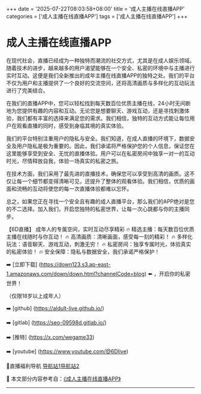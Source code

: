 +++
date = '2025-07-22T08:03:58+08:00'
title = '成人主播在线直播APP'
categories = ['成人主播在线直播APP']
tags = ['成人主播在线直播APP']
+++

# 成人主播在线直播APP

在现代社会，直播已经成为一种独特而潮流的社交方式，尤其是在成人娱乐领域。随着技术的进步，越来越多的用户渴望能够在一个安全、私密的环境中与主播进行实时互动。这便是我们全新推出的成年主播在线直播APP的独特之处。我们的平台不仅为用户和主播提供了一个良好的交流空间，还将高清画质与多样化的互动玩法进行了完美结合。

在我们的直播APP中，您可以轻松找到每天数百位优质主播在线，24小时无间断地为您提供有趣的内容和互动。无论您是想要聊天、游戏互动，还是寻找刺激体验，我们都有丰富的选择来满足您的需求。我们相信，独特的互动方式能让每位用户在观看直播的同时，感受到身临其境的真实体验。

我们的平台特别注重用户的隐私与安全。我们知道，在成人直播的环境下，数据安全及用户隐私是极为重要的。因此，我们承诺将严格保护您的个人信息，保证您在这里能够享受到安全、无忧的直播体验。用户可以在私密房间中独享一对一的互动时光，尽情释放自我，体验一场真实的私密之旅。

在技术方面，我们采用了最先进的直播技术，确保您可以享受到高清的画质。这不仅让每一个细节都变得清晰可见，还提升了整体的观看体验。我们相信，优质的画面和流畅的互动将使您的每一次直播体验都难以忘怀。

总之，如果您正在寻找一个安全且有趣的成人直播平台，那么我们的APP绝对是您的不二选择。加入我们，开启您独特的私密世界，让每一次心跳都与你的主播同步。

【6D直播】
成年人的专属空间，实时互动尽享精彩
🔥 精选主播：每天数百位优质主播在线随时与你互动！
🔥 高清画质：清晰画面，感受每一刻的精彩！
🔥 多样化玩法：语音聊天、游戏互动，刺激无穷！
🔥 私密房间：独享专属时光，体验真实的私密体验！
🔥 安全保障：隐私与数据安全，我们承诺严格保护！

➡️ [立即下载] (https://down123.s3.ap-east-1.amazonaws.com/down/down.html?channelCode=blog) ⬅️ ，开启你的私密世界！

（仅限18岁以上成年人）

➡️ [github] (https://aldult-live.github.io/)

➡️ [gitlab] (https://seo-09598d.gitlab.io/)

➡️ [推特] (https://x.com/wegame33)

➡️ [youtube] (https://www.youtube.com/@6Dlive)

🔞直播福利导航 [导航站1](https://webstack-86085a.gitlab.io/)[导航站2](https://onlygit123-2.github.io/)


📘 本文部分内容参考自：[《成人主播在线直播APP》](https://github.com/ttt25721/ttt)

---
